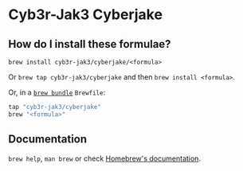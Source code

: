 # Cyb3r-Jak3 Cyberjake

## How do I install these formulae?

`brew install cyb3r-jak3/cyberjake/<formula>`

Or `brew tap cyb3r-jak3/cyberjake` and then `brew install <formula>`.

Or, in a [`brew bundle`](https://github.com/Homebrew/homebrew-bundle) `Brewfile`:

```ruby
tap "cyb3r-jak3/cyberjake"
brew "<formula>"
```

## Documentation

`brew help`, `man brew` or check [Homebrew's documentation](https://docs.brew.sh).
